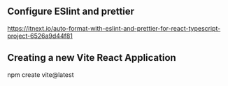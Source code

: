 ## Configure ESlint and prettier

https://itnext.io/auto-format-with-eslint-and-prettier-for-react-typescript-project-6526a9d44f81

## Creating a new Vite React Application

npm create vite@latest
